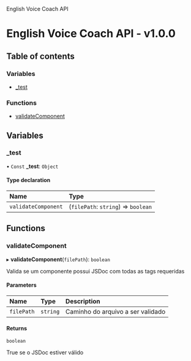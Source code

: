 English Voice Coach API

# English Voice Coach API - v1.0.0

## Table of contents

### Variables

- [\_test](README.md#_test)

### Functions

- [validateComponent](README.md#validatecomponent)

## Variables

### \_test

• `Const` **\_test**: `Object`

#### Type declaration

| Name | Type |
| :------ | :------ |
| `validateComponent` | (`filePath`: `string`) => `boolean` |

## Functions

### validateComponent

▸ **validateComponent**(`filePath`): `boolean`

Valida se um componente possui JSDoc com todas as tags requeridas

#### Parameters

| Name | Type | Description |
| :------ | :------ | :------ |
| `filePath` | `string` | Caminho do arquivo a ser validado |

#### Returns

`boolean`

True se o JSDoc estiver válido
